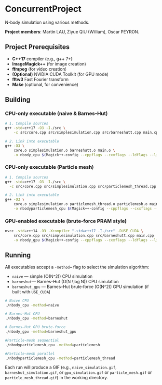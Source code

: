 # ConcurrentProject

N-body simulation using various methods.

**Project members**: Martin LAU, Ziyue QIU (William), Oscar PEYRON.

## Project Prerequisites

- **C++17** compiler (e.g., g++ 7+)
- **ImageMagick++** (for image creation)
- **ffmpeg** (for video creation)
- **(Optional)** NVIDIA CUDA Toolkit (for GPU mode)
- **fftw3** Fast Fourier transform
- **Make** (optional, for convenience)


## Building 

### CPU-only executable (naive & Barnes–Hut)

```bash
# 1. Compile sources
g++ -std=c++17 -O3 -I./src \
    -c src/core.cpp src/simplesimulation.cpp src/barneshutt.cpp main.cpp 

# 2. Link into executable
g++ -O3 \
    core.o simplesimulation.o barneshutt.o main.o \
    -o nbody_cpu $(Magick++-config --cppflags --cxxflags --ldflags --libs)
```

### CPU-only executable (Particle mesh)
```bash
# 1. Compile sources
g++ -std=c++17 -O3 -I./src \
  -c src/core.cpp src/simplesimulation.cpp src/particlemesh_thread.cpp src/particlemesh.cpp mainparticlemesh.cpp

# 2. Link into executable
g++ -O3 \
    core.o simplesimulation.o particlemesh_thread.o particlemesh.o mainparticlemesh.o \
    -o nbodyparticlemesh_cpu $(Magick++-config --cppflags --cxxflags --ldflags --libs)
```


### GPU-enabled executable (brute-force PRAM style)

```bash
nvcc -std=c++14 -O3 -Xcompiler "-std=c++17 -I./src" -DUSE_CUDA \
    src/core.cpp src/simplesimulation.cpp src/barneshutt.cpp main.cpp  \
    -o nbody_gpu $(Magick++-config --cppflags --cxxflags --ldflags --libs) -lcudart
```

## Running

All executables accept a `-method=` flag to select the simulation algorithm:

- `naive`    — simple \(O(N^2)\) CPU simulation
- `barneshut`— Barnes–Hut \(O(N \log N)\) CPU simulation
- `barneshut_gpu`      — Barnes–Hut brute‑force \(O(N^2)\) GPU simulation (if built with `USE_CUDA`)

```bash
# Naive CPU
./nbody_cpu -method=naive

# Barnes–Hut CPU
./nbody_cpu -method=barneshut

# Barnes–Hut GPU brute‑force
./nbody_gpu -method=barneshut_gpu

#Particle-mesh sequential
./nbodyparticlemesh_cpu -method=particlemesh

#Particle-mesh parallel
./nbodyparticlemesh_cpu -method=particlemesh_thread
```

Each run will produce a GIF (e.g., `naive_simulation.gif`, `barneshut_simulation.gif`, or `gpu_simulation.gif` or `particle_mesh.gif` or `particle_mesh_thread.gif`) in the working directory.

